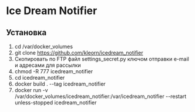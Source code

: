 # Ice Dream Notifier
## Установка
1. cd /var/docker_volumes
1. git clone https://github.com/kleorn/icedream_notifier
1. Скопировать по FTP файл settings_secret.py ключом отправки e-mail и адресами для рассылки
1. chmod -R 777 icedream_notifier
1. cd icedream_notifier
1. docker build . --tag icedream_notifier
1. docker run -v /var/docker_volumes/icedream_notifier:/var/icedream_notifier --restart unless-stopped icedream_notifier